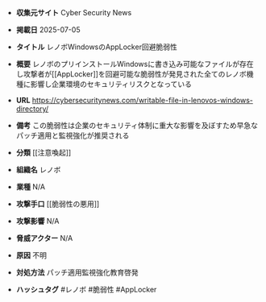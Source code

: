 - **収集元サイト**
Cyber Security News

- **掲載日**
2025-07-05

- **タイトル**
レノボWindowsのAppLocker回避脆弱性

- **概要**
レノボのプリインストールWindowsに書き込み可能なファイルが存在し攻撃者が[[AppLocker]]を回避可能な脆弱性が発見された全てのレノボ機種に影響し企業環境のセキュリティリスクとなっている

- **URL**
https://cybersecuritynews.com/writable-file-in-lenovos-windows-directory/

- **備考**
この脆弱性は企業のセキュリティ体制に重大な影響を及ぼすため早急なパッチ適用と監視強化が推奨される

- **分類**
[[注意喚起]]

- **組織名**
レノボ

- **業種**
N/A

- **攻撃手口**
[[脆弱性の悪用]]

- **攻撃影響**
N/A

- **脅威アクター**
N/A

- **原因**
不明

- **対処方法**
パッチ適用監視強化教育啓発

- **ハッシュタグ**
#レノボ #脆弱性 #AppLocker
